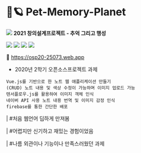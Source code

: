 # 🐾🪐 Pet-Memory-Planet 
![](https://github.com/dua9920/Pet-Memory-Planet/blob/main/src/assets/main.png)
<b>2021 창의설계프로젝트 - 추억 그리고 행성</b>

<img src="https://img.shields.io/badge/Vue.js-4FC08D?style=flat-square&logo=Vue.js&logoColor=white"/></a>
<img src="https://img.shields.io/badge/HTML-E34F26?style=flat-square&logo=HTML5&logoColor=white"/></a>
<img src="https://img.shields.io/badge/CSS-1572B6?style=flat-square&logo=CSS3&logoColor=white"/></a>
<img src="https://img.shields.io/badge/Node.js-339933?style=flat-square&logo=Node.js&logoColor=white"/></a>

🚩 https://osp20-25073.web.app
- 2020년 2학기 오픈소스프로젝트 과제

```
Vue.js를 기반으로 한 노트 웹 애플리케이션 만들기
(CRUD) 노트 내용 및 색상 수정이 가능하며 이미지 업로드 가능
텐서플로우.js를 활용하여 이미지 객체 인식
네이버 API 사용 노트 내용 번역 및 이미지 감정 인식
firebase를 통한 간단한 배포
```

| #처음 웹언어 딥하게 만져봄

| #어렵지만 신기하고 재밌는 경험이었음

| #나름 외관이나 기능이나 만족스러웠던 과제
